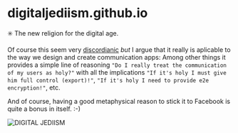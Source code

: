 # digitaljediism.github.io
:eight_spoked_asterisk: The new religion for the digital age.

Of course this seem very [discordianic](http://en.wikipedia.org/wiki/Discordianism) *but* I argue that it really is 
aplicable to the way we design and create communication apps:
Among other things it provides a simple line of reasoning `"Do I really treat the communication of my users as holy?"` with all the implications `"If it's holy I must give him full control (export)!"`, `"If it's holy I need to provide e2e encryption!"`, etc.

And of course, having a good metaphysical reason to stick it to Facebook is quite a bonus in itself. :-)

![DIGITAL JEDIISM](https://avatars1.githubusercontent.com/u/11433761?v=3&s=200)
